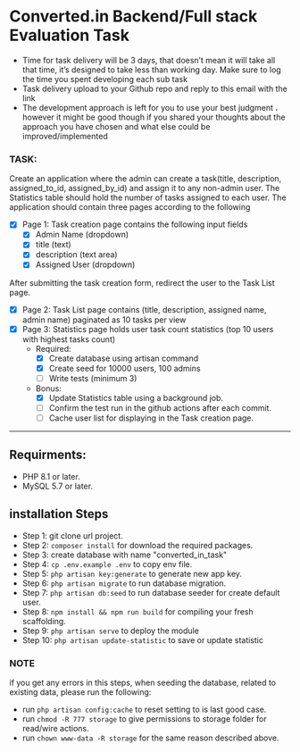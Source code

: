 # Converted.in Backend/Full stack Evaluation Task

- Time for task delivery will be 3 days, that doesn’t mean it will take all that
time, it’s designed to take less than working day. Make sure to log the
time you spent developing each sub task
- Task delivery upload to your Github repo and reply to this email with the link
- The development approach is left for you to use your best judgment ،
however it might be good though if you shared your thoughts about the
approach you have chosen and what else could be improved/implemented


### TASK:
Create an application where the admin can create a task(title, description,
assigned_to_id, assigned_by_id) and assign it to any non-admin user. The Statistics
table should hold the number of tasks assigned to each user.
The application should contain three pages according to the following

- [x] Page 1: Task creation page contains the following input fields
  - [x] Admin Name (dropdown)
  - [x] title (text)
  - [x] description (text area)
  - [X] Assigned User (dropdown)

After submitting the task creation form, redirect the user to the Task List page.

- [x] Page 2: Task List page contains (title, description, assigned name, admin
   name) paginated as 10 tasks per view
- [x] Page 3: Statistics page holds user task count statistics (top 10 users with
   highest tasks count)
   - Required:
     - [x] Create database using artisan command
     - [x] Create seed for 10000 users, 100 admins
     - [ ] Write tests (minimum 3)
   - Bonus:
     - [x] Update Statistics table using a background job.
     - [ ] Confirm the test run in the github actions after each commit.
     - [ ] Cache user list for displaying in the Task creation page.

-------------------------------------

## Requirments:

- PHP 8.1 or later.
- MySQL 5.7 or later.

## installation Steps

- Step 1: git clone url project.
- Step 2: `composer install` for download the required packages.
- Step 3: create database with name "converted_in_task"
- Step 4: `cp .env.example .env` to copy env file.
- Step 5: `php artisan key:generate` to generate new app key.
- Step 6: `php artisan migrate` to run database migration.
- Step 7: `php artisan db:seed` to run database seeder for create default user.
- Step 8: `npm install && npm run build` for compiling your fresh scaffolding.
- Step 9: `php artisan serve` to deploy the module
- Step 10: `php artisan update-statistic` to save or update statistic

### NOTE

if you get any errors in this steps, when seeding the database, related to existing data, please run the following:

- run `php artisan config:cache` to reset setting to is last good case.
- run `chmod -R 777 storage` to give permissions to storage folder for read/wire actions.
- run `chown www-data -R storage` for the same reason described above.
